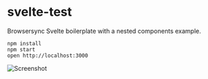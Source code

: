 svelte-test
=====================

Browsersync Svelte boilerplate with a nested components example.

```
npm install
npm start
open http://localhost:3000
```

![Screenshot](http://i.giphy.com/3o7TKs6mw9ZVkvl7yw.gif)
